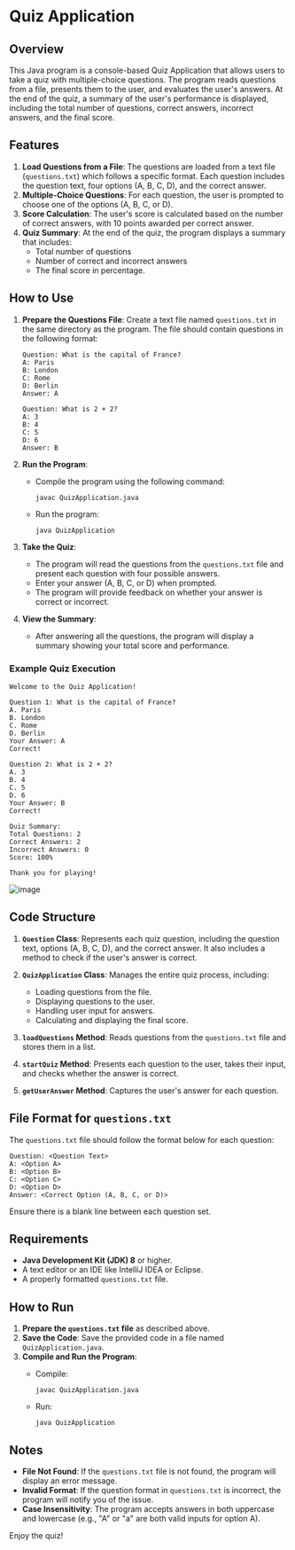 # Quiz Application

## Overview

This Java program is a console-based Quiz Application that allows users to take a quiz with multiple-choice questions. The program reads questions from a file, presents them to the user, and evaluates the user's answers. At the end of the quiz, a summary of the user's performance is displayed, including the total number of questions, correct answers, incorrect answers, and the final score.

## Features

1. **Load Questions from a File**: The questions are loaded from a text file (`questions.txt`) which follows a specific format. Each question includes the question text, four options (A, B, C, D), and the correct answer.
2. **Multiple-Choice Questions**: For each question, the user is prompted to choose one of the options (A, B, C, or D).
3. **Score Calculation**: The user's score is calculated based on the number of correct answers, with 10 points awarded per correct answer.
4. **Quiz Summary**: At the end of the quiz, the program displays a summary that includes:
   - Total number of questions
   - Number of correct and incorrect answers
   - The final score in percentage.

## How to Use

1. **Prepare the Questions File**: Create a text file named `questions.txt` in the same directory as the program. The file should contain questions in the following format:

   ```
   Question: What is the capital of France?
   A: Paris
   B: London
   C: Rome
   D: Berlin
   Answer: A

   Question: What is 2 + 2?
   A: 3
   B: 4
   C: 5
   D: 6
   Answer: B
   ```

2. **Run the Program**:
   - Compile the program using the following command:

     ```
     javac QuizApplication.java
     ```

   - Run the program:

     ```
     java QuizApplication
     ```

3. **Take the Quiz**:
   - The program will read the questions from the `questions.txt` file and present each question with four possible answers.
   - Enter your answer (A, B, C, or D) when prompted.
   - The program will provide feedback on whether your answer is correct or incorrect.

4. **View the Summary**:
   - After answering all the questions, the program will display a summary showing your total score and performance.

### Example Quiz Execution

```
Welcome to the Quiz Application!

Question 1: What is the capital of France?
A. Paris
B. London
C. Rome
D. Berlin
Your Answer: A
Correct!

Question 2: What is 2 + 2?
A. 3
B. 4
C. 5
D. 6
Your Answer: B
Correct!

Quiz Summary:
Total Questions: 2
Correct Answers: 2
Incorrect Answers: 0
Score: 100%

Thank you for playing!
```

![image](https://github.com/user-attachments/assets/bd267760-c8af-4c06-88c5-6de96aff74fa)


## Code Structure

1. **`Question` Class**: Represents each quiz question, including the question text, options (A, B, C, D), and the correct answer. It also includes a method to check if the user's answer is correct.
   
2. **`QuizApplication` Class**: Manages the entire quiz process, including:
   - Loading questions from the file.
   - Displaying questions to the user.
   - Handling user input for answers.
   - Calculating and displaying the final score.

3. **`loadQuestions` Method**: Reads questions from the `questions.txt` file and stores them in a list.
   
4. **`startQuiz` Method**: Presents each question to the user, takes their input, and checks whether the answer is correct.

5. **`getUserAnswer` Method**: Captures the user's answer for each question.

## File Format for `questions.txt`

The `questions.txt` file should follow the format below for each question:

```
Question: <Question Text>
A: <Option A>
B: <Option B>
C: <Option C>
D: <Option D>
Answer: <Correct Option (A, B, C, or D)>
```

Ensure there is a blank line between each question set.

## Requirements

- **Java Development Kit (JDK) 8** or higher.
- A text editor or an IDE like IntelliJ IDEA or Eclipse.
- A properly formatted `questions.txt` file.

## How to Run

1. **Prepare the `questions.txt` file** as described above.
2. **Save the Code**: Save the provided code in a file named `QuizApplication.java`.
3. **Compile and Run the Program**:
    - Compile:

      ```
      javac QuizApplication.java
      ```

    - Run:

      ```
      java QuizApplication
      ```

## Notes

- **File Not Found**: If the `questions.txt` file is not found, the program will display an error message.
- **Invalid Format**: If the question format in `questions.txt` is incorrect, the program will notify you of the issue.
- **Case Insensitivity**: The program accepts answers in both uppercase and lowercase (e.g., "A" or "a" are both valid inputs for option A).

Enjoy the quiz!

